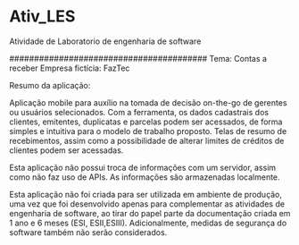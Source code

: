 # Ativ_LES
Atividade de Laboratorio de engenharia de software


########################################
Tema: Contas a receber
Empresa fictícia: FazTec

Resumo da aplicação:

Aplicação mobile para auxílio na tomada de decisão on-the-go de gerentes ou usuários selecionados. Com a ferramenta,
os dados cadastrais dos clientes, emitentes, duplicatas e parcelas podem ser acessados, de forma simples e intuitiva para
o modelo de trabalho proposto. 
Telas de resumo de recebimentos, assim como a possibilidade de alterar limites de créditos de clientes podem ser acessadas.

Esta aplicação não possui troca de informações com um servidor, assim como não faz uso de APIs. As informações são armazenadas
localmente. 

Esta aplicação não foi criada para ser utilizada em ambiente de produção, uma vez que foi desenvolvido apenas para complementar as
atividades de engenharia de software, ao tirar do papel parte da documentação criada em 1 ano e 6 meses (ESI, ESII,ESIII). Adicionalmente,
medidas de segurança do software também não serão considerados.
